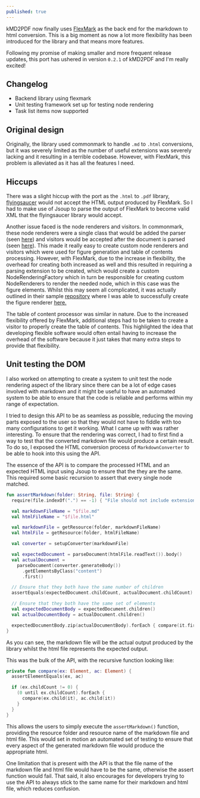 ```yaml
---
published: true
---
```


kMD2PDF now finally uses [FlexMark](https://github.com/vsch/flexmark-java) as the back end for the markdown to html 
conversion. This is a big moment as now a lot more flexibility has been introduced for the library and that means more 
features.

Following my promise of making smaller and more frequent release updates, this port has ushered in version `0.2.1` of 
kMD2PDF and I'm really excited!

## Changelog
* Backend library using flexmark
* Unit testing framework set up for testing node rendering
* Task list items now supported

## Original design
Originally, the library used commonmark to handle `.md` to `.html` conversions, but it was severely limited as the 
number of useful extensions was severely lacking and it resulting in a terrible codebase. However, with FlexMark, this
problem is alleviated as it has all the features I need.

## Hiccups
There was a slight hiccup with the port as the `.html` to `.pdf` library, 
[flyingsaucer](https://github.com/flyingsaucerproject/flyingsaucer) would not accept the HTML output produced by 
FlexMark. So I had to make use of Jsoup to parse the output of FlexMark to become valid XML that the flyingsaucer
library would accept.

Another issue faced is the node renderers and visitors. In commonmark, these node renderers were a single class that 
would be added the parser 
(seen [here](https://github.com/atlassian/commonmark-java#customize-html-rendering)) and visitors would be accepted 
after the document is parsed 
(seen [here](https://github.com/atlassian/commonmark-java#use-a-visitor-to-process-parsed-nodes)). This made it really
easy to create custom node renderers and visitors which were used for figure generation and table of contents 
processing. However, with FlexMark, due to the increase in flexibility, the overhead for creating both increased as 
well and this resulted in requiring a parsing extension to be created, which would create a custom NodeRenderingFactory
which in turn be responsible for creating custom NodeRenderers to render the needed node, which in this case was the 
figure elements. Whilst this may seem all complicated, it was actually outlined in their sample 
[repository](https://github.com/vsch/flexmark-java/blob/master/flexmark-java-samples/src/com/vladsch/flexmark/samples/NodeRendererSample.java) where I was able to successfully create the figure renderer 
[here.](https://github.com/omnius-project/kMD2PDF/tree/master/src/main/kotlin/com/github/woojiahao/modifiers/figure)

The table of content processor was similar in nature. Due to the increased flexibility offered by FlexMark, additional
steps had to be taken to create a visitor to properly create the table of contents. This highlighted the idea that 
developing flexible software would often entail having to increase the overhead of the software because it just takes 
that many extra steps to provide that flexibility.

## Unit testing the DOM
I also worked on attempting to create a system to unit test the node rendering aspect of the library since there can be
a lot of edge cases involved with markdown and it might be useful to have an automated system to be able to ensure that
the code is reliable and performs within my range of expectation.

I tried to design this API to be as seamless as possible, reducing the moving parts exposed to the user so that they 
would not have to fiddle with too many configurations to get it working. What I came up with was rather interesting. 
To ensure that the rendering was correct, I had to first find a way to test that the converted markdown file would 
produce a certain result. To do so, I exposed the HTML conversion process of `MarkdownConverter` to be able to hook 
into this using the API.

The essence of the API is to compare the processed HTML and an expected HTML input using Jsoup to ensure that the they 
are the same. This required some basic recursion to assert that every single node matched.

```kotlin
fun assertMarkdown(folder: String, file: String) {
  require(file.indexOf(".") == -1) { "File should not include extensions as they are added within the method" }

  val markdownFileName = "$file.md"
  val htmlFileName = "$file.html"

  val markdownFile = getResource(folder, markdownFileName)
  val htmlFile = getResource(folder, htmlFileName)

  val converter = setupConverter(markdownFile)

  val expectedDocument = parseDocument(htmlFile.readText()).body()
  val actualDocument = 
    parseDocument(converter.generateBody())
      .getElementsByClass("content")
      .first()

  // Ensure that they both have the same number of children
  assertEquals(expectedDocument.childCount, actualDocument.childCount)

  // Ensure that they both have the same set of elements
  val expectedDocumentBody = expectedDocument.children()
  val actualDocumentBody = actualDocument.children()

  expectedDocumentBody.zip(actualDocumentBody).forEach { compare(it.first, it.second) }
}
```

As you can see, the markdown file will be the actual output produced by the library whilst the html file represents the 
expected output.

This was the bulk of the API, with the recursive function looking like:

```kotlin
private fun compare(ex: Element, ac: Element) {
  assertElementEquals(ex, ac)

  if (ex.childCount != 0) {
    (0 until ex.childCount).forEach {
      compare(ex.child(it), ac.child(it))
    }
  }
}
```

This allows the users to simply execute the `assertMarkdown()` function, providing the resource folder and resource name
of the markdown file and html file. This would set in motion an automated set of testing to ensure that every aspect
of the generated markdown file would produce the appropriate html. 

One limitation that is present with the API is that the file name of the markdown file and html file would have to be 
the same, otherwise the assert function would fail. That said, it also encourages for developers trying to use the API
to always stick to the same name for their markdown and html file, which reduces confusion.